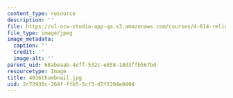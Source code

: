 ```yaml
---
content_type: resource
description: ''
file: https://ol-ocw-studio-app-qa.s3.amazonaws.com/courses/4-614-religious-architecture-and-islamic-cultures-fall-2002/2c72930c269fffb55cf3d7f2204e0404_4036thumbnail.jpg
file_type: image/jpeg
image_metadata:
  caption: ''
  credit: ''
  image-alt: ''
parent_uid: 68abeaab-4eff-532c-e858-18d3ffb567bd
resourcetype: Image
title: 4036thumbnail.jpg
uid: 2c72930c-269f-ffb5-5cf3-d7f2204e0404
---
```

